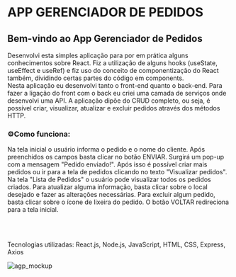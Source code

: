 <h1>APP GERENCIADOR DE PEDIDOS</h1>
<h2>Bem-vindo ao App Gerenciador de Pedidos</h2>
<p>
  Desenvolvi esta simples aplicação para por em prática alguns conhecimentos sobre React. Fiz a utilização de alguns hooks (useState, useEffect e useRef) e fiz uso do conceito de componentização do React também, dividindo certas partes do código em components.
    <br/>
  Nesta aplicação eu desenvolvi tanto o front-end quanto o back-end. Para fazer a ligação do front com o back eu criei uma camada de serviços onde desenvolvi uma API. A aplicação dipõe do CRUD completo, ou seja, é possível criar, visualizar, atualizar e excluir pedidos através dos métodos HTTP.
</p>
  
<h3>⚙️Como funciona:</h3>
<p>
  Na tela inicial o usuário informa o pedido e o nome do cliente. Após preenchidos os campos basta clicar no botão ENVIAR. Surgirá um pop-up com a mensagem "Pedido enviado!". Após isso é possível criar mais pedidos ou ir para a tela de pedidos clicando no texto "Visualizar pedidos".
    <br/>
  Na tela "Lista de Pedidos" o usuário pode visualizar todos os pedidos criados. Para atualizar alguma informação, basta clicar sobre o local desejado e fazer as alterações necessárias. Para excluir algum pedido, basta clicar sobre o ícone de lixeira do pedido. O botão VOLTAR redireciona para a tela inicial.
</p>

<br/>
<br/>
<p>Tecnologias utilizadas: React.js, Node.js, JavaScript, HTML, CSS, Express, Axios</p>

<img src="https://github.com/willianpocinhos/gerenciador-de-pedidos-app/blob/main/front-end/src/assets/gpa_mockup.png" alt="agp_mockup">

